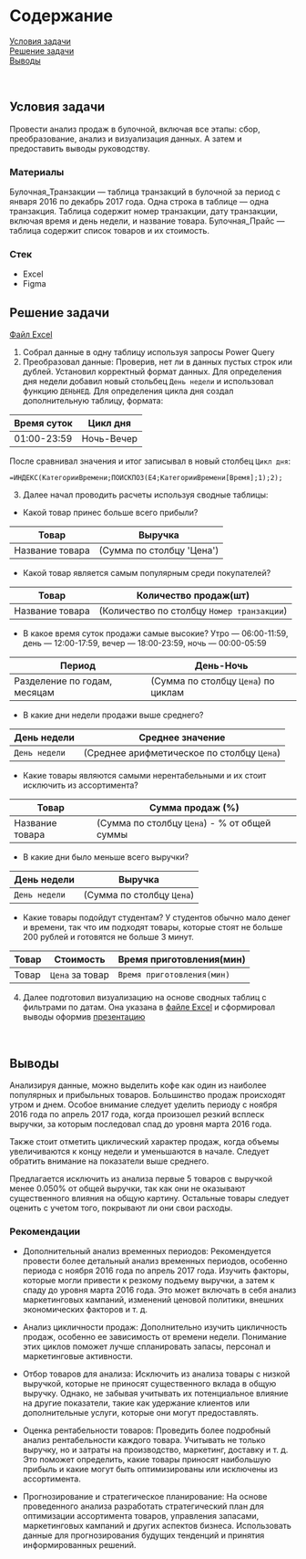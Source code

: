 # Содержание <br>
[Условия задачи](#T1) <br>
[Решение задачи](#T2) <br>
[Выводы](#T3) <br>

<br><a name="T1"></a> 
## Условия задачи
Провести анализ продаж в булочной, включая все этапы: сбор, преобразование, анализ и визуализация данных. А затем и предоставить выводы руководству.

### Материалы
Булочная_Транзакции — таблица транзакций в булочной за период с января 2016 по декабрь 2017 года. Одна строка в таблице — одна транзакция. Таблица содержит номер транзакции, дату транзакции, включая время и день недели, и название товара.
Булочная_Прайс — таблица содержит список товаров и их стоимость.

### Стек
- Excel
- Figma
<br><a name="T2"></a> 
## Решение задачи
[Файл Excel](https://github.com/Gotlfar/Study-projects/blob/main/01_Bakery/Булат_Мигранов_Проект_1.xlsx)
1. Собрал данные в одну таблицу используя запросы Power Query
2. Преобразовал данные: Проверив, нет ли в данных пустых строк или дублей. Установил корректный формат данных. Для определения дня недели добавил новый стольбец `День недели` и использовал функцию `ДЕНЬНЕД`. Для определения цикла дня создал дополнительную таблицу, формата:

| Время суток | Цикл дня   |
|-------------|------------|
| 01:00-23:59 | Ночь-Вечер |

После сравнивал значения и итог записывал в новый столбец `Цикл дня`:
```Excel
=ИНДЕКС(КатегорииВремени;ПОИСКПОЗ(E4;КатегорииВремени[Время];1);2);
```
3. Далее начал проводить расчеты используя сводные таблицы:
+ Какой товар принес больше всего прибыли?  

| Товар           | Выручка               |
|----------------|-----------------------|
| Название товара | (Сумма по столбцу 'Цена') |

+ Какой товар является самым популярным среди покупателей?

| Товар | Количество продаж(шт) |
|-------------|------------|
| Название товара | (Количество по столбцу `Номер транзакции`)  |

+ В какое время суток продажи самые высокие? Утро — 06:00-11:59, день — 12:00-17:59, вечер — 18:00-23:59, ночь — 00:00-05:59

| Период | День-Ночь |
|-------------|------------|
| Разделение по годам, месяцам | (Cумма по столбцу `Цена`) по циклам |

+ В какие дни недели продажи выше среднего?

| День недели | Среднее значение |
|-------------|------------|
| `День недели` | (Среднее арифметическое по столбцу `Цена`)|

+ Какие товары являются самыми нерентабельными и их стоит исключить из ассортимента?

| Товар | Сумма продаж (%) |
|-------------|------------|
| Название товара | (Cумма по столбцу `Цена`) - % от общей суммы |

+ В какие дни было меньше всего выручки?

| День недели | Выручка |
|-------------|------------|
| `День недели` | (Cумма по столбцу `Цена`)  |

+ Какие товары подойдут студентам? У студентов обычно мало денег и времени, так что им подходят товары, которые стоят не больше 200 рублей и готовятся не больше 3 минут.

| Товар | Стоимость | Время приготовления(мин) |
|-------------|------------|------------|
| Товар | `Цена` за товар | `Время приготовления(мин)` |

4. Далее подготовил визуализацию на основе сводных таблиц с фильтрами по датам. Она указана в [файле Excel](https://github.com/Gotlfar/Study-projects/blob/main/01_Bakery/Булат_Мигранов_Проект_1.xlsx) и сформировал выводы оформив [презентацию](https://github.com/Gotlfar/Study-projects/blob/main/01_Bakery/Презентация.pdf)

<br><a name="T3"></a> 
## Выводы

Анализируя данные, можно выделить кофе как один из наиболее популярных и прибыльных товаров. Большинство продаж происходят утром и днем. Особое внимание следует уделить периоду с ноября 2016 года по апрель 2017 года, когда произошел резкий всплеск выручки, за которым последовал спад до уровня марта 2016 года.

Также стоит отметить циклический характер продаж, когда объемы увеличиваются к концу недели и уменьшаются в начале. Следует обратить внимание на показатели выше среднего.

Предлагается исключить из анализа первые 5 товаров с выручкой менее 0.050% от общей выручки, так как они не оказывают существенного влияния на общую картину. Остальные товары следует оценить с учетом того, покрывают ли они свои расходы.

### Рекомендации
+ Дополнительный анализ временных периодов: Рекомендуется провести более детальный анализ временных периодов, особенно периода с ноября 2016 года по апрель 2017 года. Изучить факторы, которые могли привести к резкому подъему выручки, а затем к спаду до уровня марта 2016 года. Это может включать в себя анализ маркетинговых кампаний, изменений ценовой политики, внешних экономических факторов и т. д.

+ Анализ цикличности продаж: Дополнительно изучить цикличность продаж, особенно ее зависимость от времени недели. Понимание этих циклов поможет лучше спланировать запасы, персонал и маркетинговые активности.

+ Отбор товаров для анализа: Исключить из анализа товары с низкой выручкой, которые не приносят существенного вклада в общую выручку. Однако, не забывая учитывать их потенциальное влияние на другие показатели, такие как удержание клиентов или дополнительные услуги, которые они могут предоставлять.

+ Оценка рентабельности товаров: Проведить более подробный анализ рентабельности каждого товара. Учитывать не только выручку, но и затраты на производство, маркетинг, доставку и т. д. Это поможет определить, какие товары приносят наибольшую прибыль и какие могут быть оптимизированы или исключены из ассортимента.

+ Прогнозирование и стратегическое планирование: На основе проведенного анализа разработать стратегический план для оптимизации ассортимента товаров, управления запасами, маркетинговых кампаний и других аспектов бизнеса. Использовать данные для прогнозирования будущих тенденций и принятия информированных решений.
